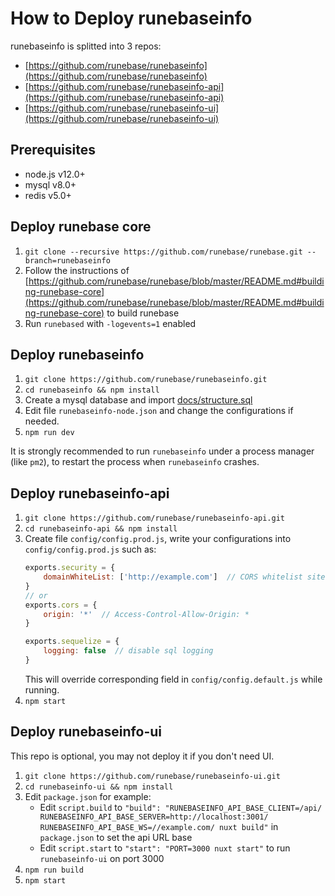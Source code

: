 # How to Deploy runebaseinfo

runebaseinfo is splitted into 3 repos:
* [https://github.com/runebase/runebaseinfo](https://github.com/runebase/runebaseinfo)
* [https://github.com/runebase/runebaseinfo-api](https://github.com/runebase/runebaseinfo-api)
* [https://github.com/runebase/runebaseinfo-ui](https://github.com/runebase/runebaseinfo-ui)

## Prerequisites

* node.js v12.0+
* mysql v8.0+
* redis v5.0+

## Deploy runebase core
1. `git clone --recursive https://github.com/runebase/runebase.git --branch=runebaseinfo`
2. Follow the instructions of [https://github.com/runebase/runebase/blob/master/README.md#building-runebase-core](https://github.com/runebase/runebase/blob/master/README.md#building-runebase-core) to build runebase
3. Run `runebased` with `-logevents=1` enabled

## Deploy runebaseinfo
1. `git clone https://github.com/runebase/runebaseinfo.git`
2. `cd runebaseinfo && npm install`
3. Create a mysql database and import [docs/structure.sql](structure.sql)
4. Edit file `runebaseinfo-node.json` and change the configurations if needed.
5. `npm run dev`

It is strongly recommended to run `runebaseinfo` under a process manager (like `pm2`), to restart the process when `runebaseinfo` crashes.

## Deploy runebaseinfo-api
1. `git clone https://github.com/runebase/runebaseinfo-api.git`
2. `cd runebaseinfo-api && npm install`
3. Create file `config/config.prod.js`, write your configurations into `config/config.prod.js` such as:
    ```javascript
    exports.security = {
        domainWhiteList: ['http://example.com']  // CORS whitelist sites
    }
    // or
    exports.cors = {
        origin: '*'  // Access-Control-Allow-Origin: *
    }

    exports.sequelize = {
        logging: false  // disable sql logging
    }
    ```
    This will override corresponding field in `config/config.default.js` while running.
4. `npm start`

## Deploy runebaseinfo-ui
This repo is optional, you may not deploy it if you don't need UI.
1. `git clone https://github.com/runebase/runebaseinfo-ui.git`
2. `cd runebaseinfo-ui && npm install`
3. Edit `package.json` for example:
   * Edit `script.build` to `"build": "RUNEBASEINFO_API_BASE_CLIENT=/api/ RUNEBASEINFO_API_BASE_SERVER=http://localhost:3001/ RUNEBASEINFO_API_BASE_WS=//example.com/ nuxt build"` in `package.json` to set the api URL base
   * Edit `script.start` to `"start": "PORT=3000 nuxt start"` to run `runebaseinfo-ui` on port 3000
4. `npm run build`
5. `npm start`
